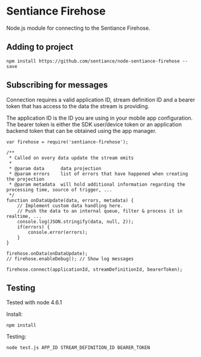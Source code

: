 # Sentiance Firehose
Node.js module for connecting to the Sentiance Firehose.

## Adding to project
```
npm install https://github.com/sentiance/node-sentiance-firehose --save
```

## Subscribing for messages
Connection requires a valid application ID, stream definition ID and a bearer token that has access to the data the stream is providing.  

The application ID is the ID you are using in your mobile app configuration.  
The bearer token is either the SDK user/device token or an application backend token that can be obtained using the app manager.

```
var firehose = require('sentiance-firehose');

/**
 * Called on every data update the stream emits
 *
 * @param data      data projection
 * @param errors    list of errors that have happened when creating the projection
 * @param metadata  will hold additional information regarding the processing time, source of trigger, ...
 */
function onDataUpdate(data, errors, metadata) {
    // Implement custom data handling here.
    // Push the data to an internal queue, filter & process it in realtime, ...
    console.log(JSON.stringify(data, null, 2));
    if(errors) {
        console.error(errors);
    }
}

firehose.onData(onDataUpdate);
// firehose.enableDebug(); // Show log messages

firehose.connect(applicationId, streamDefinitionId, bearerToken);
```

## Testing
Tested with node 4.6.1

Install:
```
npm install
```

Testing:
```
node test.js APP_ID STREAM_DEFINITION_ID BEARER_TOKEN
```